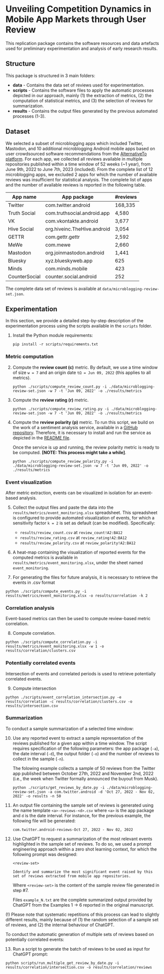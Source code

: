# Unveiling Competition Dynamics in Mobile App Markets through User Review

This replication package contains the software resources and data artefacts used for preliminary experimentation and analysis of early research results. 

## Structure

This package is structured in 3 main folders:

- **data** - Contains the data set of reviews used for experimentation.
- **scripts** - Contains the software files to apply the automatic processes depicted in our approach, mainly (1) the extraction of metrics, (2) the computation of statistical metrics, and (3) the selection of reviews for summarization.
- **results** - Contains the output files generated by the previous automated processes (1-3).

## Dataset

We selected a subset of microblogging apps which included Twitter, Mastodon, and 10 additional microblogging Android mobile apps based on user crowdsourced software recommendations from the [AlternativeTo platform](https://alternativeto.net/software/twitter/?platform=android). For each app, we collected all reviews available in multiple repositories published within a time window of 52 weeks (~1 year), from June 9th, 2022 to June 7th, 2023 (included). From the complete list of 12 microblogging apps, we excluded 2 apps for which the number of available reviews was insufficient for statistical analysis. The complete list of apps and the number of available reviews is reported in the following table.

| App name                                       	| App package 					| #reviews 	|
|------------------------------------------------	|-------------					|----------	|
| Twitter	            							|com.twitter.android			|168,335	|
| Truth Social 										|com.truthsocial.android.app    |4,580		|
| VK                  								|com.vkontakte.android			|3,677		|
| Hive Social    									|org.hiveinc.TheHive.android	|3,054		|
| GETTR                      						|com.gettr.gettr            	|2,592		|
| MeWe                             					|com.mewe             			|2,660		|
| Mastodon          								|org.joinmastodon.android   	|1,441		|
| Bluesky 	                  						|xyz.blueskyweb.app             |625		|
| Minds                     						|com.minds.mobile            	|423		|
| CounterSocial         							|counter.social.android         |252		|

The complete data set of reviews is available at ```data/microblogging-review-set.json```.

## Experimentation

In this section, we provide a detailed step-by-step description of the experimentation process using the scripts available in the ```scripts``` folder.

1. Install the Python module requirements:
    
    ```pip install -r scripts/requirements.txt```

### Metric computation
    
2. Compute the **review count (c)** metric. By default, we use a time window of size ```w = 7``` and an origin date ```tΩ = Jun 09, 2022``` (this applies to all metrics).

    ```python ./scripts/compute_review_count.py -i ./data/microblogging-review-set.json -w 7 -t 'Jun 09, 2022' -o ./results/metrics```
    
3. Compute the **review rating (r)** metric. 

    ```python ./scripts/compute_review_rating.py -i ./data/microblogging-review-set.json -w 7 -t 'Jun 09, 2022' -o ./results/metrics```
    
4. Compute the **review polarity (p)** metric. To run this script, we build on the work of a sentiment analysis service, available in a [GitHub repository](https://github.com/AgustiGM/sa_filter_tool). Therefore, it is necessary to install and run the service as depicted in the [README file](https://github.com/AgustiGM/sa_filter_tool#readme).

	Once the service is up and running, the review polarity metric is ready to be computed. **[NOTE: This process might take a while]**.

    ```python ./scripts/compute_review_polarity.py -i ./data/microblogging-review-set.json -w 7 -t 'Jun 09, 2022' -o ./results/metrics```

### Event visualization

After metric extraction, events can be visualized in isolation for an event-based analysis.
    
5. Collect the output files and paste the data into the ```results/metrics/event_monitoring.xlsx``` spreadsheet. This spreadsheet is configured to provide automated visualization of events, for which a sensitivity factor ```k = 2``` is set as default (can be modified). Specifically:
	- 	```results/review_count.csv``` at ```review_count!A2:BA12```
	- 	```results/review_rating.csv``` at ```review_rating!A2:BA12```
	- 	```results/review_polarity.csv``` at ```review_polarity!A2:BA12```

6. A heat-map containing the visualization of reported events for the computed metrics is available in ```results/metrics/event_monitoring.xlsx```, under the sheet named ```event_monitoring```.

7. For generating the files for future analysis, it is necessary to retrieve the events in .csv format

```python ./scripts/compute_events.py -i results/metrics/event_monitoring.xlsx -o results/correlation -k 2```

### Correlation analysis

Event-based metrics can then be used to compute review-based metric correlation.

8. Compute correlation.

```python ./scripts/compute_correlation.py -i results/metrics/event_monitoring.xlsx -w 1 -o results/correlation/clusters.csv```

### Potentially correlated events

Intersection of events and correlated periods is used to retrieve potentially correlated events.

9. Compute intersection

```python ./scripts/event_correlation_intersection.py -e results/correlation -c results/correlation/clusters.csv -o results/intersection.csv```

### Summarization

To conduct a sample summarization of a selected time window:

10. Use any reported event to extract a sample representation of the reviews published for a given app within a time window. The script requires specification of the following parameters: the app package (```-a```), the date interval (```-d```), the output folder (```-o```) and the number of reviews to collect in the sample (```-n```). 
	
    The folowing example collects a sample of 50 reviews from the Twitter app published between October 27th, 2022 and November 2nd, 2022 (i.e., the week when Twitter formally announced the buyout from Musk).

	```python ./scripts/get_reviews_by_date.py -i ./data/microblogging-review-set.json -a com.twitter.android -d 'Oct 27, 2022 - Nov 02, 2022' -o results -n 50```

11. An output file containing the sample set of reviews is generated using the name template ```<a>-reviews-<d>.csv``` where ```<a>``` is the app package and ```d``` is the date interval. For instance, for the previous example, the following file will be generated:

	```com.twitter.android-reviews-Oct 27, 2022 - Nov 02, 2022```
    
12. Use ChatGPT to request a summarization of the most relevant events highlighted in the sample set of reviews. To do so, we used a prompt engineering approach within a zero shot learning context, for which the following prompt was designed:

	```
    <review-set>
    
    Identify and summarize the most significant event raised by this set of reviews extracted from mobile app repositories.
    ```
    
    Where ```<review-set>``` is the content of the sample review file generated in step #7.
    
    Files ```example_N.txt``` are the complete summarized output provided by ChatGPT from the Examples 1 -> 6 reported in the original manuscript.
    
(!) Please note that systematic repetitions of this process can lead to slightly different results, mainly because of (1) the random selection of a sample set of reviews, and (2) the internal behaviour of ChatGPT.

To conduct the automatic generation of multiple sets of reviews based on potentially correlated events:

13. Run a script to generate the batch of reviews to be used as input for ChatGPT prompt:

```python scripts/run_multiple_get_review_by_date.py -i results/correlation/intersection.csv -o results/correlation/reviews```
